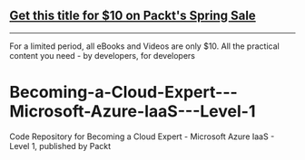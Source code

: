 ## [Get this title for $10 on Packt's Spring Sale](https://www.packt.com/V15714?utm_source=github&utm_medium=packt-github-repo&utm_campaign=spring_10_dollar_2022)
-----
For a limited period, all eBooks and Videos are only $10. All the practical content you need \- by developers, for developers

# Becoming-a-Cloud-Expert---Microsoft-Azure-IaaS---Level-1
Code Repository for Becoming a Cloud Expert - Microsoft Azure IaaS - Level 1, published by Packt
